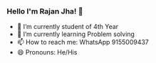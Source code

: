 ### Hello I'm Rajan Jha! 👋


- 🔭 I’m currently student of 4th Year
- 🌱 I’m currently learning Problem solving 
- 📫 How to reach me: WhatsApp 9155009437
- 😄 Pronouns: He/His


